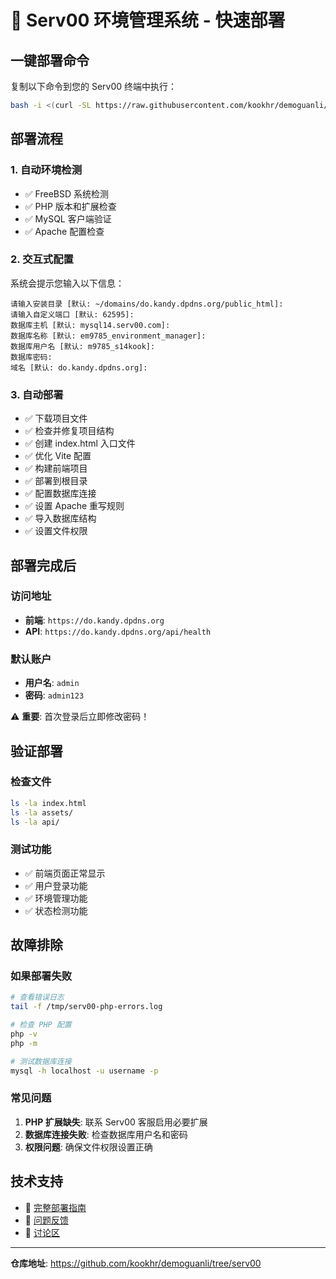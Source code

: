 # 🚀 Serv00 环境管理系统 - 快速部署

## 一键部署命令

复制以下命令到您的 Serv00 终端中执行：

```bash
bash -i <(curl -SL https://raw.githubusercontent.com/kookhr/demoguanli/serv00/serv00-deploy.sh)
```

## 部署流程

### 1. 自动环境检测
- ✅ FreeBSD 系统检测
- ✅ PHP 版本和扩展检查
- ✅ MySQL 客户端验证
- ✅ Apache 配置检查

### 2. 交互式配置
系统会提示您输入以下信息：

```
请输入安装目录 [默认: ~/domains/do.kandy.dpdns.org/public_html]:
请输入自定义端口 [默认: 62595]:
数据库主机 [默认: mysql14.serv00.com]:
数据库名称 [默认: em9785_environment_manager]:
数据库用户名 [默认: m9785_s14kook]:
数据库密码:
域名 [默认: do.kandy.dpdns.org]:
```

### 3. 自动部署
- ✅ 下载项目文件
- ✅ 检查并修复项目结构
- ✅ 创建 index.html 入口文件
- ✅ 优化 Vite 配置
- ✅ 构建前端项目
- ✅ 部署到根目录
- ✅ 配置数据库连接
- ✅ 设置 Apache 重写规则
- ✅ 导入数据库结构
- ✅ 设置文件权限

## 部署完成后

### 访问地址
- **前端**: `https://do.kandy.dpdns.org`
- **API**: `https://do.kandy.dpdns.org/api/health`

### 默认账户
- **用户名**: `admin`
- **密码**: `admin123`

⚠️ **重要**: 首次登录后立即修改密码！

## 验证部署

### 检查文件
```bash
ls -la index.html
ls -la assets/
ls -la api/
```

### 测试功能
- ✅ 前端页面正常显示
- ✅ 用户登录功能
- ✅ 环境管理功能
- ✅ 状态检测功能

## 故障排除

### 如果部署失败
```bash
# 查看错误日志
tail -f /tmp/serv00-php-errors.log

# 检查 PHP 配置
php -v
php -m

# 测试数据库连接
mysql -h localhost -u username -p
```

### 常见问题
1. **PHP 扩展缺失**: 联系 Serv00 客服启用必要扩展
2. **数据库连接失败**: 检查数据库用户名和密码
3. **权限问题**: 确保文件权限设置正确

## 技术支持

- 📖 [完整部署指南](https://github.com/kookhr/demoguanli/blob/serv00/SERV00-DEPLOYMENT-GUIDE.md)
- 🐛 [问题反馈](https://github.com/kookhr/demoguanli/issues)
- 💬 [讨论区](https://github.com/kookhr/demoguanli/discussions)

---

**仓库地址**: https://github.com/kookhr/demoguanli/tree/serv00

